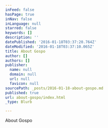 ```yaml
---
inFeed: false
hasPage: true
inNav: false
inLanguage: null
starred: false
keywords: []
description: ''
datePublished: '2016-01-18T03:37:20.764Z'
dateModified: '2016-01-18T03:37:10.065Z'
title: About Gospo
author: []
authors: []
publisher:
  name: null
  domain: null
  url: null
  favicon: null
sourcePath: _posts/2016-01-18-about-gospo.md
published: true
url: about-gospo/index.html
_type: Blurb

---
```

About Gospo
